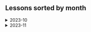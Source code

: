 ## Lessons sorted by month

<details>
<summary>2023-10</summary>

## Lesson 1 (2023-10-30)

- Variables and Printing out to Console

## Lesson 2 (2023-10-31)

- Strings

</details>

<details>
<summary>2023-11</summary>

## Lesson 3 (2023-11-06)

- Conditionals IF

## Lesson 4 (2023-11-07)

- Conditionals Switch
- Switch expression

## Lesson 5 (2023-11-08)

- String manipulation

## Lesson 6 (2023-11-09)

- Going over the completed left over tasks from other days

## Lesson 7 (2023-11-13)

- While loop
- Continuation is in Lesson 8

## Lesson 8 (2023-11-14)

- Do While loop
- Task numeration continues in Lesson 7

## Lesson 9 (2023-11-15)

- Methods
- Recursion

</details>
